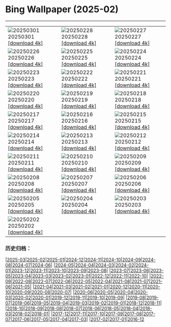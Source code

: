 # Bing Wallpaper (2025-02)
**************

<table><tr><td><img class="wallpaper" src="https://www.bing.com/th?id=OHR.MaligneLakeJasper_ES-ES6288170690_1920x1080.jpg" alt="20250301"> 20250301 <a class="wallpaper_link" href="https://www.bing.com/th?id=OHR.MaligneLakeJasper_ES-ES6288170690_UHD.jpg">[download 4k]</a></td><td><img class="wallpaper" src="https://www.bing.com/th?id=OHR.AndalusianStreet_ES-ES6181340886_1920x1080.jpg" alt="20250228"> 20250228 <a class="wallpaper_link" href="https://www.bing.com/th?id=OHR.AndalusianStreet_ES-ES6181340886_UHD.jpg">[download 4k]</a></td><td><img class="wallpaper" src="https://www.bing.com/th?id=OHR.PolarCub_ES-ES6085095422_1920x1080.jpg" alt="20250227"> 20250227 <a class="wallpaper_link" href="https://www.bing.com/th?id=OHR.PolarCub_ES-ES6085095422_UHD.jpg">[download 4k]</a></td></tr><tr><td><img class="wallpaper" src="https://www.bing.com/th?id=OHR.ArgyllStalker_ES-ES5913378191_1920x1080.jpg" alt="20250226"> 20250226 <a class="wallpaper_link" href="https://www.bing.com/th?id=OHR.ArgyllStalker_ES-ES5913378191_UHD.jpg">[download 4k]</a></td><td><img class="wallpaper" src="https://www.bing.com/th?id=OHR.BryceHoodoos_ES-ES5738568418_1920x1080.jpg" alt="20250225"> 20250225 <a class="wallpaper_link" href="https://www.bing.com/th?id=OHR.BryceHoodoos_ES-ES5738568418_UHD.jpg">[download 4k]</a></td><td><img class="wallpaper" src="https://www.bing.com/th?id=OHR.GiantCuttlefish_ES-ES5593543587_1920x1080.jpg" alt="20250224"> 20250224 <a class="wallpaper_link" href="https://www.bing.com/th?id=OHR.GiantCuttlefish_ES-ES5593543587_UHD.jpg">[download 4k]</a></td></tr><tr><td><img class="wallpaper" src="https://www.bing.com/th?id=OHR.MtFujiSunrise_ES-ES5111934664_1920x1080.jpg" alt="20250223"> 20250223 <a class="wallpaper_link" href="https://www.bing.com/th?id=OHR.MtFujiSunrise_ES-ES5111934664_UHD.jpg">[download 4k]</a></td><td><img class="wallpaper" src="https://www.bing.com/th?id=OHR.SkiResortBaqueiraBeret_ES-ES4946875842_1920x1080.jpg" alt="20250222"> 20250222 <a class="wallpaper_link" href="https://www.bing.com/th?id=OHR.SkiResortBaqueiraBeret_ES-ES4946875842_UHD.jpg">[download 4k]</a></td><td><img class="wallpaper" src="https://www.bing.com/th?id=OHR.ChampakaSarasi_ES-ES4842882086_1920x1080.jpg" alt="20250221"> 20250221 <a class="wallpaper_link" href="https://www.bing.com/th?id=OHR.ChampakaSarasi_ES-ES4842882086_UHD.jpg">[download 4k]</a></td></tr><tr><td><img class="wallpaper" src="https://www.bing.com/th?id=OHR.CanadaDeer_ES-ES0627757323_1920x1080.jpg" alt="20250220"> 20250220 <a class="wallpaper_link" href="https://www.bing.com/th?id=OHR.CanadaDeer_ES-ES0627757323_UHD.jpg">[download 4k]</a></td><td><img class="wallpaper" src="https://www.bing.com/th?id=OHR.IceHoleOtter_ES-ES0502740204_1920x1080.jpg" alt="20250219"> 20250219 <a class="wallpaper_link" href="https://www.bing.com/th?id=OHR.IceHoleOtter_ES-ES0502740204_UHD.jpg">[download 4k]</a></td><td><img class="wallpaper" src="https://www.bing.com/th?id=OHR.BlueBelize_ES-ES0416994585_1920x1080.jpg" alt="20250218"> 20250218 <a class="wallpaper_link" href="https://www.bing.com/th?id=OHR.BlueBelize_ES-ES0416994585_UHD.jpg">[download 4k]</a></td></tr><tr><td><img class="wallpaper" src="https://www.bing.com/th?id=OHR.CatalanPyrenees_ES-ES0333843430_1920x1080.jpg" alt="20250217"> 20250217 <a class="wallpaper_link" href="https://www.bing.com/th?id=OHR.CatalanPyrenees_ES-ES0333843430_UHD.jpg">[download 4k]</a></td><td><img class="wallpaper" src="https://www.bing.com/th?id=OHR.HumpbackMother_ES-ES0131114853_1920x1080.jpg" alt="20250216"> 20250216 <a class="wallpaper_link" href="https://www.bing.com/th?id=OHR.HumpbackMother_ES-ES0131114853_UHD.jpg">[download 4k]</a></td><td><img class="wallpaper" src="https://www.bing.com/th?id=OHR.Misotsuchi2025_ES-ES0046918328_1920x1080.jpg" alt="20250215"> 20250215 <a class="wallpaper_link" href="https://www.bing.com/th?id=OHR.Misotsuchi2025_ES-ES0046918328_UHD.jpg">[download 4k]</a></td></tr><tr><td><img class="wallpaper" src="https://www.bing.com/th?id=OHR.PenguinLove_ES-ES9960991342_1920x1080.jpg" alt="20250214"> 20250214 <a class="wallpaper_link" href="https://www.bing.com/th?id=OHR.PenguinLove_ES-ES9960991342_UHD.jpg">[download 4k]</a></td><td><img class="wallpaper" src="https://www.bing.com/th?id=OHR.LakeTyrrell_ES-ES9869603940_1920x1080.jpg" alt="20250213"> 20250213 <a class="wallpaper_link" href="https://www.bing.com/th?id=OHR.LakeTyrrell_ES-ES9869603940_UHD.jpg">[download 4k]</a></td><td><img class="wallpaper" src="https://www.bing.com/th?id=OHR.GalapagosIguana_ES-ES9781681264_1920x1080.jpg" alt="20250212"> 20250212 <a class="wallpaper_link" href="https://www.bing.com/th?id=OHR.GalapagosIguana_ES-ES9781681264_UHD.jpg">[download 4k]</a></td></tr><tr><td><img class="wallpaper" src="https://www.bing.com/th?id=OHR.YungangGrottoes_ES-ES9694315972_1920x1080.jpg" alt="20250211"> 20250211 <a class="wallpaper_link" href="https://www.bing.com/th?id=OHR.YungangGrottoes_ES-ES9694315972_UHD.jpg">[download 4k]</a></td><td><img class="wallpaper" src="https://www.bing.com/th?id=OHR.UmbrellaDay_ES-ES9589999908_1920x1080.jpg" alt="20250210"> 20250210 <a class="wallpaper_link" href="https://www.bing.com/th?id=OHR.UmbrellaDay_ES-ES9589999908_UHD.jpg">[download 4k]</a></td><td><img class="wallpaper" src="https://www.bing.com/th?id=OHR.SnowySvaneti_ES-ES9495722875_1920x1080.jpg" alt="20250209"> 20250209 <a class="wallpaper_link" href="https://www.bing.com/th?id=OHR.SnowySvaneti_ES-ES9495722875_UHD.jpg">[download 4k]</a></td></tr><tr><td><img class="wallpaper" src="https://www.bing.com/th?id=OHR.PremiosGoya_ES-ES9389747120_1920x1080.jpg" alt="20250208"> 20250208 <a class="wallpaper_link" href="https://www.bing.com/th?id=OHR.PremiosGoya_ES-ES9389747120_UHD.jpg">[download 4k]</a></td><td><img class="wallpaper" src="https://www.bing.com/th?id=OHR.BlueNorway_ES-ES9259858969_1920x1080.jpg" alt="20250207"> 20250207 <a class="wallpaper_link" href="https://www.bing.com/th?id=OHR.BlueNorway_ES-ES9259858969_UHD.jpg">[download 4k]</a></td><td><img class="wallpaper" src="https://www.bing.com/th?id=OHR.WhararikiBeach_ES-ES6059269268_1920x1080.jpg" alt="20250206"> 20250206 <a class="wallpaper_link" href="https://www.bing.com/th?id=OHR.WhararikiBeach_ES-ES6059269268_UHD.jpg">[download 4k]</a></td></tr><tr><td><img class="wallpaper" src="https://www.bing.com/th?id=OHR.ScottishSheep_ES-ES5976225157_1920x1080.jpg" alt="20250205"> 20250205 <a class="wallpaper_link" href="https://www.bing.com/th?id=OHR.ScottishSheep_ES-ES5976225157_UHD.jpg">[download 4k]</a></td><td><img class="wallpaper" src="https://www.bing.com/th?id=OHR.PrioratTarragona_ES-ES0211120786_1920x1080.jpg" alt="20250204"> 20250204 <a class="wallpaper_link" href="https://www.bing.com/th?id=OHR.PrioratTarragona_ES-ES0211120786_UHD.jpg">[download 4k]</a></td><td><img class="wallpaper" src="https://www.bing.com/th?id=OHR.RibbleheadViaduct_ES-ES5419364772_1920x1080.jpg" alt="20250203"> 20250203 <a class="wallpaper_link" href="https://www.bing.com/th?id=OHR.RibbleheadViaduct_ES-ES5419364772_UHD.jpg">[download 4k]</a></td></tr><tr><td><img class="wallpaper" src="https://www.bing.com/th?id=OHR.AustriaMarmot_ES-ES5324822318_1920x1080.jpg" alt="20250202"> 20250202 <a class="wallpaper_link" href="https://www.bing.com/th?id=OHR.AustriaMarmot_ES-ES5324822318_UHD.jpg">[download 4k]</a></td><td></td><td></td></tr></table>

### 历史归档：

|[2025-03](/../2025-03/2025-03.md)|[2025-02](/2025-02.md)|[2025-01](/../2025-01/2025-01.md)|[2024-12](/../2024-12/2024-12.md)|[2024-11](/../2024-11/2024-11.md)|[2024-10](/../2024-10/2024-10.md)|[2024-09](/../2024-09/2024-09.md)|[2024-08](/../2024-08/2024-08.md)|[2024-07](/../2024-07/2024-07.md)|[2024-06](/../2024-06/2024-06.md)|
|[2024-05](/../2024-05/2024-05.md)|[2024-04](/../2024-04/2024-04.md)|[2024-03](/../2024-03/2024-03.md)|[2024-02](/../2024-02/2024-02.md)|[2024-01](/../2024-01/2024-01.md)|[2023-12](/../2023-12/2023-12.md)|[2023-11](/../2023-11/2023-11.md)|[2023-10](/../2023-10/2023-10.md)|[2023-09](/../2023-09/2023-09.md)|[2023-08](/../2023-08/2023-08.md)|
|[2023-07](/../2023-07/2023-07.md)|[2023-06](/../2023-06/2023-06.md)|[2023-05](/../2023-05/2023-05.md)|[2023-04](/../2023-04/2023-04.md)|[2023-03](/../2023-03/2023-03.md)|[2023-02](/../2023-02/2023-02.md)|[2023-01](/../2023-01/2023-01.md)|[2022-12](/../2022-12/2022-12.md)|[2022-11](/../2022-11/2022-11.md)|[2022-10](/../2022-10/2022-10.md)|
|[2022-09](/../2022-09/2022-09.md)|[2022-08](/../2022-08/2022-08.md)|[2022-07](/../2022-07/2022-07.md)|[2022-06](/../2022-06/2022-06.md)|[2022-05](/../2022-05/2022-05.md)|[2022-04](/../2022-04/2022-04.md)|[2021-08](/../2021-08/2021-08.md)|[2021-07](/../2021-07/2021-07.md)|[2021-06](/../2021-06/2021-06.md)|[2021-05](/../2021-05/2021-05.md)|
|[2021-04](/../2021-04/2021-04.md)|[2021-03](/../2021-03/2021-03.md)|[2021-02](/../2021-02/2021-02.md)|[2021-01](/../2021-01/2021-01.md)|[2020-12](/../2020-12/2020-12.md)|[2020-11](/../2020-11/2020-11.md)|[2020-10](/../2020-10/2020-10.md)|[2020-09](/../2020-09/2020-09.md)|[2020-08](/../2020-08/2020-08.md)|[2020-07](/../2020-07/2020-07.md)|
|[2020-06](/../2020-06/2020-06.md)|[2020-05](/../2020-05/2020-05.md)|[2020-04](/../2020-04/2020-04.md)|[2020-03](/../2020-03/2020-03.md)|[2020-02](/../2020-02/2020-02.md)|[2020-01](/../2020-01/2020-01.md)|[2019-12](/../2019-12/2019-12.md)|[2019-11](/../2019-11/2019-11.md)|[2019-10](/../2019-10/2019-10.md)|[2019-09](/../2019-09/2019-09.md)|
|[2019-08](/../2019-08/2019-08.md)|[2019-07](/../2019-07/2019-07.md)|[2019-06](/../2019-06/2019-06.md)|[2019-05](/../2019-05/2019-05.md)|[2019-04](/../2019-04/2019-04.md)|[2019-03](/../2019-03/2019-03.md)|[2019-02](/../2019-02/2019-02.md)|[2019-01](/../2019-01/2019-01.md)|[2018-12](/../2018-12/2018-12.md)|[2018-11](/../2018-11/2018-11.md)|
|[2018-10](/../2018-10/2018-10.md)|[2018-09](/../2018-09/2018-09.md)|[2018-08](/../2018-08/2018-08.md)|[2018-07](/../2018-07/2018-07.md)|[2018-06](/../2018-06/2018-06.md)|[2018-05](/../2018-05/2018-05.md)|[2018-04](/../2018-04/2018-04.md)|[2018-03](/../2018-03/2018-03.md)|[2018-02](/../2018-02/2018-02.md)|[2018-01](/../2018-01/2018-01.md)|
|[2017-12](/../2017-12/2017-12.md)|[2017-11](/../2017-11/2017-11.md)|[2017-10](/../2017-10/2017-10.md)|[2017-09](/../2017-09/2017-09.md)|[2017-08](/../2017-08/2017-08.md)|[2017-07](/../2017-07/2017-07.md)|[2017-06](/../2017-06/2017-06.md)|[2017-05](/../2017-05/2017-05.md)|[2017-04](/../2017-04/2017-04.md)|[2017-03](/../2017-03/2017-03.md)|
|[2017-02](/../2017-02/2017-02.md)|[2017-01](/../2017-01/2017-01.md)|[2016-12](/../2016-12/2016-12.md)